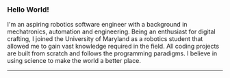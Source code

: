 ### Hello World!

I'm an aspiring robotics software engineer with a background in mechatronics, automation and engineering. Being an enthusiast for digital crafting, I joined the University of Maryland as a robotics student that allowed me to gain vast knowledge required in the field. All coding projects are built from scratch and follows the programming paradigms. I believe in using science to make the world a better place. 

---

<!--
**aaqibsb/aaqibsb** is a ✨ _special_ ✨ repository because its `README.md` (this file) appears on your GitHub profile.

Here are some ideas to get you started:

- 🔭 I’m currently working on ...
- 🌱 I’m currently learning ...
- 👯 I’m looking to collaborate on ...
- 🤔 I’m looking for help with ...
- 💬 Ask me about ...
- 📫 How to reach me: ...
- 😄 Pronouns: ...
- ⚡ Fun fact: ...
-->
